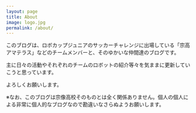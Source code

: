 ```yaml
---
layout: page
title: About
image: logo.jpg
permalink: /about/
---
```

このブログは、ロボカップジュニアのサッカーチャレンジに出場している「宗高アマテラス」などのチームメンバーと、そのゆかいな仲間達のブログです。

主に日々の活動やそれぞれのチームのロボットの紹介等々を気ままに更新していこうと思っています。

よろしくお願いします。

※なお、このブログは宗像高校そのものとは全く関係ありません。個人の個人による非常に個人的なブログなので勘違いなさらぬようお願いします。